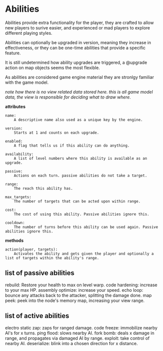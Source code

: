 # Abilities

Abilities provide extra functionality for the player, they are crafted to allow new players to surive easier, and experienced or mad players to explore different playing styles.

Abilities can optionally be upgraded in version, meaning they increase in effectiveness, or they can be one-time abilities that provide a specific feature.

It is still undetermined how ability upgrades are triggered, a @upgrade action on map objects seems the most flexible.

As abilities are considered game engine material they are stronlgy familiar with the game model.

_note how there is no view related data stored here. this is all game model data, the view is responsible for deciding what to draw where._

**attributes**
````
name:
    A descriptive name also used as a unique key by the engine.

version:
    Starts at 1 and counts on each upgrade.

enabled:
    A flag that tells us if this ability can do anything.

availability:
    A list of level numbers where this ability is available as an upgrade.

passive:
    Actions on each turn. passive abilities do not take a target.

range:
    The reach this ability has.

max_targets:
    The number of targets that can be acted upon within range.

cost:
    The cost of using this ability. Passive abilities ignore this.

cooldown:
    The number of turns before this ability can be used again. Passive abilities ignore this.

````

**methods**
````
action(player, targets):
    Activates the ability and gets given the player and optionally a list of targets within the ability's range.
````

## list of passive abilities

rebuild: Restore your health to max on level warp.
code hardening: increase to your max HP.
assembly optimize: increase your speed.
echo loop: bounce any attacks back to the attacker, splitting the damage done.
map peek: peek into the node's memory map, increasing your view range.

## list of active abilities

electro static zap: zaps for ranged damage.
code freeze: immobilize nearby AI's for x turns.
ping flood: slows nearby AI.
fork bomb: deals x damage in range, and propagates via damaged AI by range.
exploit: take control of nearby AI.
deserialize: blink into a chosen direction for x distance.
